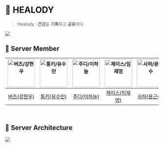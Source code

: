 # 🧬 HEALODY
> Healody : **건강**을 **기록**하고 **공유**하다
<img src="https://github.com/limjustin/Healody_README/assets/55044278/d9662c6e-bad9-4e06-a84c-6d992262e4ce">


## 🌱 Server Member
| <img src="https://avatars.githubusercontent.com/u/23547185?v=4" width=90px alt="버즈/강현우"/>  | <img src="https://avatars.githubusercontent.com/u/104756460?v=4" width=90px alt="통키/유수민"/>  | <img src="https://avatars.githubusercontent.com/u/110607164?v=4" width=90px alt="주디/이하늘"/>  | <img src="https://avatars.githubusercontent.com/u/55044278?v=4" width=90px alt="제이스/임재영"/>  | <img src="https://avatars.githubusercontent.com/u/113494060?v=4" width=90px alt="사하/윤근수"/>  | 
| :-----: | :-----: | :-----: | :-----: | :-----: |
| [버즈(강현우)](https://github.com/khwoowoo) | [통키(유수민)](https://github.com/proysm)  | [주디(이하늘)](https://github.com/twosky0202) | [제이스(임재영)](https://github.com/limjustin) | [사하(윤근수)](https://github.com/rlJzr) |
<br>

## 🏡 Server Architecture
<img src="https://github.com/limjustin/Healody_README/assets/55044278/8d2c8366-17a7-468a-8c85-225a8e375819">
